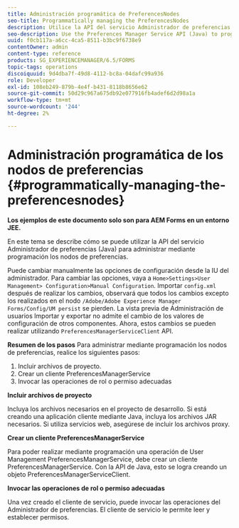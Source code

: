 ```yaml
---
title: Administración programática de PreferencesNodes
seo-title: Programmatically managing the PreferencesNodes
description: Utilice la API del servicio Administrador de preferencias (Java) para administrar mediante programación los nodos de preferencias.
seo-description: Use the Preferences Manager Service API (Java) to programmatically manage the Preferences Nodes.
uuid: f0cb117a-a6cc-4ca5-8511-b3bc9f6738e9
contentOwner: admin
content-type: reference
products: SG_EXPERIENCEMANAGER/6.5/FORMS
topic-tags: operations
discoiquuid: 9d4dba7f-49d8-4112-bc8a-04dafc99a936
role: Developer
exl-id: 108eb249-879b-4e4f-b431-8118b8656e62
source-git-commit: 50d29c967a675db92e077916fb4adef6d2d98a1a
workflow-type: tm+mt
source-wordcount: '244'
ht-degree: 2%

---
```


# Administración programática de los nodos de preferencias {#programmatically-managing-the-preferencesnodes}

**Los ejemplos de este documento solo son para AEM Forms en un entorno JEE.**

En este tema se describe cómo se puede utilizar la API del servicio Administrador de preferencias (Java) para administrar mediante programación los nodos de preferencias.

Puede cambiar manualmente las opciones de configuración desde la IU del administrador. Para cambiar las opciones, vaya a `Home>Settings>User Management> Configuration>Manual Configuration`. Importar `config.xml` después de realizar los cambios, observará que todos los cambios excepto los realizados en el nodo `/Adobe/Adobe Experience Manager Forms/Config/UM persist` se pierden. La vista previa de Administración de usuarios Importar y exportar no admite el cambio de los valores de configuración de otros componentes. Ahora, estos cambios se pueden realizar utilizando `PreferencesManagerServiceClient` API.

**Resumen de los pasos** Para administrar mediante programación los nodos de preferencias, realice los siguientes pasos:

1. Incluir archivos de proyecto.
1. Crear un cliente PreferencesManagerService
1. Invocar las operaciones de rol o permiso adecuadas

**Incluir archivos de proyecto**

Incluya los archivos necesarios en el proyecto de desarrollo. Si está creando una aplicación cliente mediante Java, incluya los archivos JAR necesarios. Si utiliza servicios web, asegúrese de incluir los archivos proxy.

**Crear un cliente PreferencesManagerService**

Para poder realizar mediante programación una operación de User Management PreferencesManagerService, debe crear un cliente PreferencesManagerService. Con la API de Java, esto se logra creando un objeto PreferencesManagerServiceClient.

**Invocar las operaciones de rol o permiso adecuadas**

Una vez creado el cliente de servicio, puede invocar las operaciones del Administrador de preferencias. El cliente de servicio le permite leer y establecer permisos.
